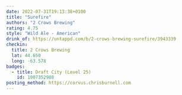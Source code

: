 ```yaml
---
date: 2022-07-31T19:13:38+0100
title: "Surefire"
authors: "2 Crows Brewing"
rating: 4.75
style: "Wild Ale - American"
drink_of: https://untappd.com/b/2-crows-brewing-surefire/3943339
checkin:
  title: 2 Crows Brewing
  lat: 44.650
  long: -63.578
badges:
  - title: Draft City (Level 25)
    id: 1007352988
posting_method: https://corvus.chrisburnell.com
---
```

